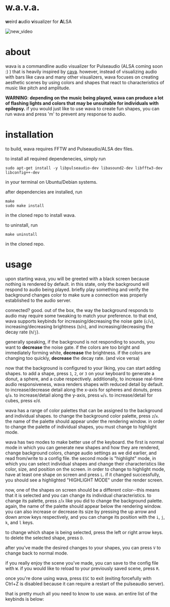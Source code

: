 # w.a.v.a.
**w**eird **a**udio **v**isualizer for **A**LSA

![new_video](https://user-images.githubusercontent.com/59339739/183812501-d06a0f05-e7dc-4e2a-9187-b9006cd23b6e.gif)

# about

wava is a commandline audio visualizer for Pulseaudio (ALSA coming soon :) ) that is heavily inspired by [cava](https://github.com/karlstav/cava). however, instead of visualizing
audio with bars like cava and many other visualizers, wava focuses on creating aesthetic scenes by using colors and shapes 
that react to characteristics of music like pitch and amplitude.

**WARNING**: **depending on the music being played, wava can produce a lot of flashing lights and colors that may be unsuitable for individuals with epilepsy.** if you would just like to use wava to create fun shapes, you can run wava and press 'm' to prevent any response to audio.

# installation

to build, wava requires FFTW and Pulseaudio/ALSA dev files.

to install all required dependenecies, simply run
```
sudo apt-get install -y libpulseaudio-dev libasound2-dev libfftw3-dev libconfig++-dev
```
in your terminal on Ubuntu/Debian systems.

after dependencies are installed, run
```
make
sudo make install
```
in the cloned repo to install wava.

to uninstall, run
```
make uninstall
```
in the cloned repo. 

# usage

upon starting wava, you will be greeted with a black screen because nothing is rendered by default.
in this state, only the background will respond to audio being played. briefly play something and verify the background changes color to make sure a connection was properly established to the audio server. 

connected? good. out of the box, the way the background responds to audio may require some tweaking to match your preference. to that end, wava supports keybinds for increasing/decreasing the noise gate (`c`/`v`), increasing/decreasing brightness (`b`/`n`), and increasing/decreasing the decay rate (`h`/`j`). 

generally speaking, if the background is not responding to sounds, you want to **decrease** the noise gate. if the colors are too bright and immediately forming white, **decrease** the brightness. if the colors are changing too quickly, **decrease** the decay rate. (and vice versa)

now that the background is configured to your liking, you can start adding shapes. to add a shape, press `1`, `2`, or `3` on your keyboard to generate a donut, a sphere, and a cube respectively. additionally, to increase real-time audio responsiveness, wava renders shapes with reduced detail by default. to increase/decrease detail along the x-axis for spheres and donuts, press `q`/`a`. to increase/detail along the y-axis, press `w`/`s`. to increase/detail for cubes, press `e`/`d`. 

wava has a range of color palettes that can be assigned to the background and individual shapes. to change the background color palette, press `z`/`x`. the name of the palette should appear under the rendering window. in order to change the palette of individual shapes, you must change to highlight mode.

wava has two modes to make better use of the keyboard. the first is normal mode in which you can generate new shapes and how they are rendered, change background colors, change audio settings as we did earlier, and read from/write to a config file. the second mode is "highlight" mode, in which you can select individual shapes and change their characteristics like color, size, and position on the screen. in order to change to highlight mode, have at least one shape on screen and press `L`. if it changed successfully, you should see a highlighted "HIGHLIGHT MODE" under the render screen.

now, one of the shapes on screen should be a different color--this means that it is selected and you can change its individual characteristics. to change its palette, press `z`/`x` like you did to change the background palette. again, the name of the palette should appear below the rendering window. you can also increase or decrease its size by pressing the up arrow and down arrow keys respectively, and you can change its position with the `i`, `j`, `k`, and `l` keys. 

to change which shape is being selected, press the left or right arrow keys. to delete the selected shape, press `D`.

after you've made the desired changes to your shapes, you can press `V` to change back to normal mode. 

if you really enjoy the scene you've made, you can save to the config file with `W`. if you would like to reload to your previously saved scene, press `R`.

once you're done using wava, press `ESC` to exit (exiting forcefully with Ctrl+Z is disabled because it can require a restart of the pulseaudio server).

that is pretty much all you need to know to use wava. an entire list of the keybinds is below:





